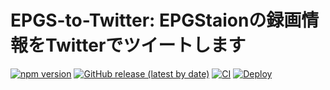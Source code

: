 # EPGS-to-Twitter: EPGStaionの録画情報をTwitterでツイートします
[![npm version](https://badge.fury.io/js/epgstotwitter.svg)](https://badge.fury.io/js/epgstotwitter)
[![GitHub release (latest by date)](https://img.shields.io/github/v/release/iamtakagi/epgstotwitter)](https://github.com/iamtakagi/epgstotwitter/releases)
[![CI](https://github.com/iamtakagi/epgstotwitter/actions/workflows/ci.yml/badge.svg?branch=master)](https://github.com/iamtakagi/epgstotwitter/actions/workflows/ci.yml)
[![Deploy](https://github.com/iamtakagi/epgstotwitter/actions/workflows/deploy.yml/badge.svg)](https://github.com/iamtakagi/epgstotwitter/actions/workflows/deploy.yml)